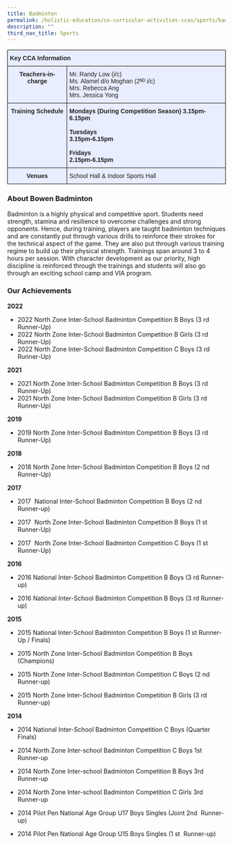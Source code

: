 ```yaml
---
title: Badminton
permalink: /holistic-education/co-curricular-activities-ccas/sports/badminton/
description: ""
third_nav_title: Sports
---
```

<style type="text/css">
.tg  {border-collapse:collapse;border-spacing:0;}
.tg td{border-color:black;border-style:solid;border-width:1px;font-family:Arial, sans-serif;font-size:14px;
  overflow:hidden;padding:10px 5px;word-break:normal;}
.tg th{border-color:black;border-style:solid;border-width:1px;font-family:Arial, sans-serif;font-size:14px;
  font-weight:normal;overflow:hidden;padding:10px 5px;word-break:normal;}
.tg .tg-qrg6{background-color:#E8EDFF;color:#252525;font-weight:bold;text-align:center;vertical-align:top}
.tg .tg-vqm8{background-color:#E8EDFF;color:#222;text-align:left;vertical-align:top}
.tg .tg-u05r{background-color:#E8EDFF;color:#222;font-weight:bold;text-align:left;vertical-align:top}
.tg .tg-lr6o{background-color:#E8EDFF;color:#222;text-align:left;vertical-align:middle}
</style>
<table class="tg">
<thead>
  <tr>
    <th class="tg-u05r" colspan="2">Key CCA Information</th>
  </tr>
</thead>
<tbody>
  <tr>
    <td class="tg-qrg6"><span style="color:#252525">Teachers-in-charge</span></td>
    <td class="tg-lr6o"><span style="color:#222">Mr. Randy Low (i/c)</span><br><span style="color:#222">Ms. Alamel d/o Moghan (2ᴺᴰ i/c)</span><br><span style="color:#222">Mrs. Rebecca Ang</span><br><span style="color:#222">Mrs. Jessica Yong</span></td>
  </tr>
  <tr>
    <td class="tg-qrg6"><span style="color:#252525">Training Schedule</span></td>
    <td class="tg-u05r">Mondays <span style="color:#222">(During Competition Season) 3.15pm-6.15pm</span><br><br>Tuesdays<br><span style="color:#222">3.15pm-6.15pm</span><br><br>Fridays<br><span style="color:#222">2.15pm-6.15pm</span><br></td>
  </tr>
  <tr>
    <td class="tg-qrg6"><span style="color:#252525">Venues</span></td>
    <td class="tg-vqm8"><span style="color:#222">School Hall &amp; Indoor Sports Hall</span><br></td>
  </tr>
</tbody>
</table>

### About Bowen Badminton

Badminton is a highly physical and competitive sport. Students need strength, stamina and resilience to overcome challenges and strong opponents. Hence, during training, players are taught badminton techniques and are constantly put through various drills to reinforce their strokes for the technical aspect of the game. They are also put through various training regime to build up their physical strength. Trainings span around 3 to 4 hours per session. With character development as our priority, high discipline is reinforced through the trainings and students will also go through an exciting school camp and VIA program.

### Our Achievements
**2022**

* 2022 North Zone Inter-School Badminton Competition B Boys (3 rd Runner-Up)
* 2022 North Zone Inter-School Badminton Competition B Girls (3 rd Runner-Up)
* 2022 North Zone Inter-School Badminton Competition C Boys (3 rd Runner-Up)


**2021**
* 2021 North Zone Inter-School Badminton Competition B Boys (3 rd Runner-Up)
* 2021 North Zone Inter-School Badminton Competition B Girls (3 rd Runner-Up)

  

**2019**

* 2019 North Zone Inter-School Badminton Competition B Boys (3 rd Runner-Up)


**2018**

* 2018 North Zone Inter-School Badminton Competition B Boys (2 nd Runner-Up)

 
**2017**

* 2017&nbsp; National Inter-School Badminton Competition B Boys (2 nd Runner-up)

* 2017&nbsp; North Zone Inter-School Badminton Competition B Boys (1 st Runner-Up)

* 2017&nbsp; North Zone Inter-School Badminton Competition C Boys (1 st Runner-Up)



**2016**&nbsp;

* 2016 National Inter-School Badminton Competition&nbsp;B Boys&nbsp;(3 rd Runner-up)  

* 2016 National Inter-School Badminton Competition B Boys (3 rd Runner-up)
  

**2015**&nbsp;

* 2015 National Inter-School Badminton Competition&nbsp;B Boys&nbsp;(1 st Runner-Up / Finals)  

* 2015 North Zone Inter-School Badminton Competition B Boys (Champions)

* 2015 North Zone Inter-School Badminton Competition C Boys (2 nd Runner-up)

* 2015 North Zone Inter-School Badminton Competition B Girls (3 rd Runner-up)

**2014**  

* 2014 National Inter-School Badminton Competition C Boys (Quarter Finals)  

* 2014 North Zone Inter-school Badminton Competition C Boys 1st Runner-up

* 2014 North Zone Inter-school Badminton Competition B Boys 3rd Runner-up

* 2014 North Zone Inter-school Badminton Competition C Girls 3rd Runner-up

* 2014 Pilot Pen National Age Group U17 Boys Singles (Joint 2nd&nbsp; Runner-up)

* 2014 Pilot Pen National Age Group U15 Boys Singles (1 st&nbsp; Runner-up)